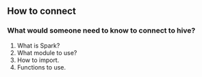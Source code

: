 


## How to connect

### What would someone need to know to connect to hive?

1. What is Spark?
2. What module to use?
3. How to import. 
4. Functions to use.







